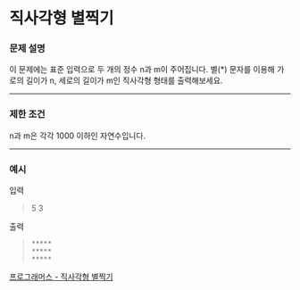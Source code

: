 # 직사각형 별찍기

### 문제 설명

이 문제에는 표준 입력으로 두 개의 정수 n과 m이 주어집니다.
별(\*) 문자를 이용해 가로의 길이가 n, 세로의 길이가 m인 직사각형 형태를 출력해보세요.

---

### 제한 조건

n과 m은 각각 1000 이하인 자연수입니다.

---

### 예시

입력

> 5 3

출력

> `*****`  
> `*****`  
> `*****`

[프로그래머스 - 직사각형 별찍기](https://programmers.co.kr/learn/courses/30/lessons/12969)
